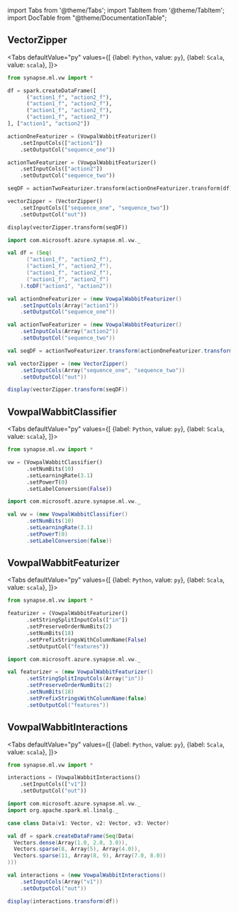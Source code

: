 import Tabs from '@theme/Tabs';
import TabItem from '@theme/TabItem';
import DocTable from "@theme/DocumentationTable";

<!-- 
```python
import pyspark
import os
import json
from IPython.display import display

spark = (pyspark.sql.SparkSession.builder.appName("MyApp")
        .config("spark.jars.packages", "com.microsoft.azure:synapseml:0.9.2")
        .config("spark.jars.repositories", "https://mmlspark.azureedge.net/maven")
        .getOrCreate())

def getSecret(secretName):
        get_secret_cmd = 'az keyvault secret show --vault-name mmlspark-build-keys --name {}'.format(secretName)
        value = json.loads(os.popen(get_secret_cmd).read())["value"]
        return value

import synapse.ml
```
-->

## VectorZipper

<Tabs
defaultValue="py"
values={[
{label: `Python`, value: `py`},
{label: `Scala`, value: `scala`},
]}>
<TabItem value="py">

<!--pytest-codeblocks:cont-->

```python
from synapse.ml.vw import *

df = spark.createDataFrame([
      ("action1_f", "action2_f"),
      ("action1_f", "action2_f"),
      ("action1_f", "action2_f"),
      ("action1_f", "action2_f")
], ["action1", "action2"])

actionOneFeaturizer = (VowpalWabbitFeaturizer()
    .setInputCols(["action1"])
    .setOutputCol("sequence_one"))

actionTwoFeaturizer = (VowpalWabbitFeaturizer()
    .setInputCols(["action2"])
    .setOutputCol("sequence_two"))

seqDF = actionTwoFeaturizer.transform(actionOneFeaturizer.transform(df))

vectorZipper = (VectorZipper()
    .setInputCols(["sequence_one", "sequence_two"])
    .setOutputCol("out"))

display(vectorZipper.transform(seqDF))
```

</TabItem>
<TabItem value="scala">

```scala
import com.microsoft.azure.synapse.ml.vw._

val df = (Seq(
      ("action1_f", "action2_f"),
      ("action1_f", "action2_f"),
      ("action1_f", "action2_f"),
      ("action1_f", "action2_f")
    ).toDF("action1", "action2"))

val actionOneFeaturizer = (new VowpalWabbitFeaturizer()
    .setInputCols(Array("action1"))
    .setOutputCol("sequence_one"))

val actionTwoFeaturizer = (new VowpalWabbitFeaturizer()
    .setInputCols(Array("action2"))
    .setOutputCol("sequence_two"))

val seqDF = actionTwoFeaturizer.transform(actionOneFeaturizer.transform(df))

val vectorZipper = (new VectorZipper()
    .setInputCols(Array("sequence_one", "sequence_two"))
    .setOutputCol("out"))

display(vectorZipper.transform(seqDF))
```

</TabItem>
</Tabs>

<DocTable className="VectorZipper"
py="synapse.ml.vw.html#module-synapse.ml.vw.VectorZipper"
scala="com/microsoft/azure/synapse/ml/vw/VectorZipper.html"
sourceLink="https://github.com/microsoft/SynapseML/blob/master/vw/src/main/scala/com/microsoft/azure/synapse/ml/vw/VectorZipper.scala" />


## VowpalWabbitClassifier

<Tabs
defaultValue="py"
values={[
{label: `Python`, value: `py`},
{label: `Scala`, value: `scala`},
]}>
<TabItem value="py">


<!-- 
```python
import pyspark
import os
import json
from IPython.display import display

spark = (pyspark.sql.SparkSession.builder.appName("MyApp")
        .config("spark.jars.packages", "com.microsoft.azure:synapseml:0.9.2")
        .config("spark.jars.repositories", "https://mmlspark.azureedge.net/maven")
        .getOrCreate())

def getSecret(secretName):
        get_secret_cmd = 'az keyvault secret show --vault-name mmlspark-build-keys --name {}'.format(secretName)
        value = json.loads(os.popen(get_secret_cmd).read())["value"]
        return value

import synapse.ml
```
-->

<!--pytest-codeblocks:cont-->

```python
from synapse.ml.vw import *

vw = (VowpalWabbitClassifier()
      .setNumBits(10)
      .setLearningRate(3.1)
      .setPowerT(0)
      .setLabelConversion(False))
```

</TabItem>
<TabItem value="scala">

```scala
import com.microsoft.azure.synapse.ml.vw._

val vw = (new VowpalWabbitClassifier()
      .setNumBits(10)
      .setLearningRate(3.1)
      .setPowerT(0)
      .setLabelConversion(false))
```

</TabItem>
</Tabs>

<DocTable className="VowpalWabbitClassifier"
py="synapse.ml.vw.html#module-synapse.ml.vw.VowpalWabbitClassifier"
scala="com/microsoft/azure/synapse/ml/vw/VowpalWabbitClassifier.html"
sourceLink="https://github.com/microsoft/SynapseML/blob/master/vw/src/main/scala/com/microsoft/azure/synapse/ml/vw/VowpalWabbitClassifier.scala" />


## VowpalWabbitFeaturizer

<Tabs
defaultValue="py"
values={[
{label: `Python`, value: `py`},
{label: `Scala`, value: `scala`},
]}>
<TabItem value="py">


<!-- 
```python
import pyspark
import os
import json
from IPython.display import display

spark = (pyspark.sql.SparkSession.builder.appName("MyApp")
        .config("spark.jars.packages", "com.microsoft.azure:synapseml:0.9.2")
        .config("spark.jars.repositories", "https://mmlspark.azureedge.net/maven")
        .getOrCreate())

def getSecret(secretName):
        get_secret_cmd = 'az keyvault secret show --vault-name mmlspark-build-keys --name {}'.format(secretName)
        value = json.loads(os.popen(get_secret_cmd).read())["value"]
        return value

import synapse.ml
```
-->

<!--pytest-codeblocks:cont-->

```python
from synapse.ml.vw import *

featurizer = (VowpalWabbitFeaturizer()
      .setStringSplitInputCols(["in"])
      .setPreserveOrderNumBits(2)
      .setNumBits(18)
      .setPrefixStringsWithColumnName(False)
      .setOutputCol("features"))
```

</TabItem>
<TabItem value="scala">

```scala
import com.microsoft.azure.synapse.ml.vw._

val featurizer = (new VowpalWabbitFeaturizer()
      .setStringSplitInputCols(Array("in"))
      .setPreserveOrderNumBits(2)
      .setNumBits(18)
      .setPrefixStringsWithColumnName(false)
      .setOutputCol("features"))
```

</TabItem>
</Tabs>

<DocTable className="VowpalWabbitFeaturizer"
py="synapse.ml.vw.html#module-synapse.ml.vw.VowpalWabbitFeaturizer"
scala="com/microsoft/azure/synapse/ml/vw/VowpalWabbitFeaturizer.html"
sourceLink="https://github.com/microsoft/SynapseML/blob/master/vw/src/main/scala/com/microsoft/azure/synapse/ml/vw/VowpalWabbitFeaturizer.scala" />


## VowpalWabbitInteractions

<Tabs
defaultValue="py"
values={[
{label: `Python`, value: `py`},
{label: `Scala`, value: `scala`},
]}>
<TabItem value="py">


<!-- 
```python
import pyspark
import os
import json
from IPython.display import display

spark = (pyspark.sql.SparkSession.builder.appName("MyApp")
        .config("spark.jars.packages", "com.microsoft.azure:synapseml:0.9.2")
        .config("spark.jars.repositories", "https://mmlspark.azureedge.net/maven")
        .getOrCreate())

def getSecret(secretName):
        get_secret_cmd = 'az keyvault secret show --vault-name mmlspark-build-keys --name {}'.format(secretName)
        value = json.loads(os.popen(get_secret_cmd).read())["value"]
        return value

import synapse.ml
```
-->

<!--pytest-codeblocks:cont-->

```python
from synapse.ml.vw import *

interactions = (VowpalWabbitInteractions()
    .setInputCols(["v1"])
    .setOutputCol("out"))
```

</TabItem>
<TabItem value="scala">

```scala
import com.microsoft.azure.synapse.ml.vw._
import org.apache.spark.ml.linalg._

case class Data(v1: Vector, v2: Vector, v3: Vector)

val df = spark.createDataFrame(Seq(Data(
  Vectors.dense(Array(1.0, 2.0, 3.0)),
  Vectors.sparse(8, Array(5), Array(4.0)),
  Vectors.sparse(11, Array(8, 9), Array(7.0, 8.0))
)))

val interactions = (new VowpalWabbitInteractions()
    .setInputCols(Array("v1"))
    .setOutputCol("out"))

display(interactions.transform(df))
```

</TabItem>
</Tabs>

<DocTable className="VowpalWabbitInteractions"
py="synapse.ml.vw.html#module-synapse.ml.vw.VowpalWabbitInteractions"
scala="com/microsoft/azure/synapse/ml/vw/VowpalWabbitInteractions.html"
sourceLink="https://github.com/microsoft/SynapseML/blob/master/vw/src/main/scala/com/microsoft/azure/synapse/ml/vw/VowpalWabbitInteractions.scala" />




